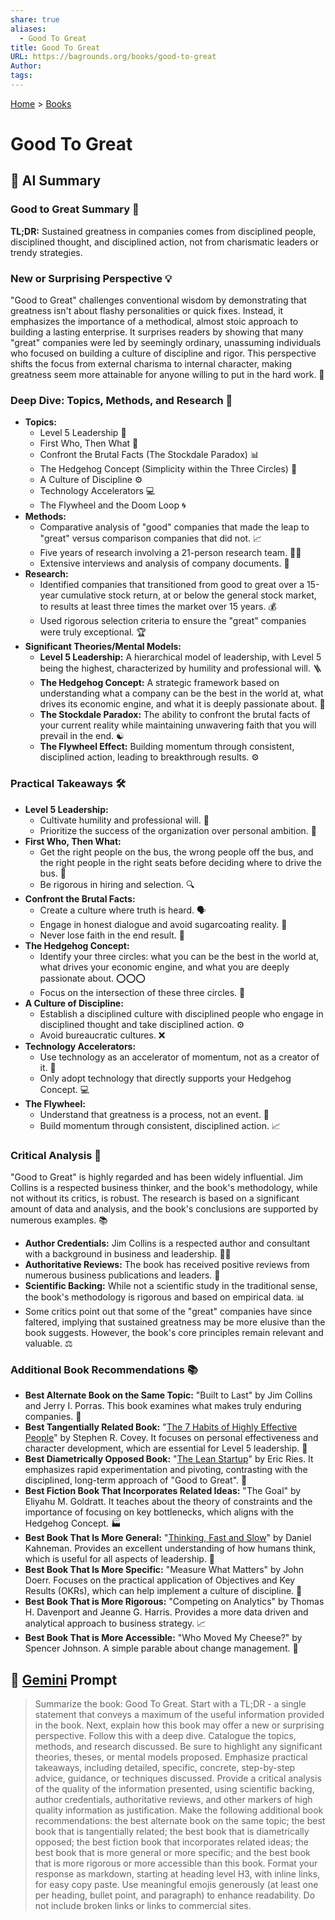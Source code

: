 ```yaml
---
share: true
aliases:
  - Good To Great
title: Good To Great
URL: https://bagrounds.org/books/good-to-great
Author: 
tags: 
---
```

[Home](../index.md) > [Books](./index.md)  
# Good To Great  
## 🤖 AI Summary  
### Good to Great Summary 🚀  
**TL;DR:** Sustained greatness in companies comes from disciplined people, disciplined thought, and disciplined action, not from charismatic leaders or trendy strategies.  
  
### New or Surprising Perspective 💡  
"Good to Great" challenges conventional wisdom by demonstrating that greatness isn't about flashy personalities or quick fixes. Instead, it emphasizes the importance of a methodical, almost stoic approach to building a lasting enterprise. It surprises readers by showing that many "great" companies were led by seemingly ordinary, unassuming individuals who focused on building a culture of discipline and rigor. This perspective shifts the focus from external charisma to internal character, making greatness seem more attainable for anyone willing to put in the hard work. 🤯  
  
### Deep Dive: Topics, Methods, and Research 🔬  
* **Topics:**  
    * Level 5 Leadership 👤  
    * First Who, Then What 👥  
    * Confront the Brutal Facts (The Stockdale Paradox) 📊  
    * The Hedgehog Concept (Simplicity within the Three Circles) 🦔  
    * A Culture of Discipline ⚙️  
    * Technology Accelerators 💻  
    * The Flywheel and the Doom Loop 🌀  
* **Methods:**  
    * Comparative analysis of "good" companies that made the leap to "great" versus comparison companies that did not. 📈  
    * Five years of research involving a 21-person research team. 🧑‍💻  
    * Extensive interviews and analysis of company documents. 📄  
* **Research:**  
    * Identified companies that transitioned from good to great over a 15-year cumulative stock return, at or below the general stock market, to results at least three times the market over 15 years. 💰  
    * Used rigorous selection criteria to ensure the "great" companies were truly exceptional. 🏆  
* **Significant Theories/Mental Models:**  
    * **Level 5 Leadership:** A hierarchical model of leadership, with Level 5 being the highest, characterized by humility and professional will. 🪜  
    * **The Hedgehog Concept:** A strategic framework based on understanding what a company can be the best in the world at, what drives its economic engine, and what it is deeply passionate about. 🎯  
    * **The Stockdale Paradox:** The ability to confront the brutal facts of your current reality while maintaining unwavering faith that you will prevail in the end. ☯️  
    * **The Flywheel Effect:** Building momentum through consistent, disciplined action, leading to breakthrough results. ⚙️  
  
### Practical Takeaways 🛠️  
* **Level 5 Leadership:**  
    * Cultivate humility and professional will. 🧘  
    * Prioritize the success of the organization over personal ambition. 🏢  
* **First Who, Then What:**  
    * Get the right people on the bus, the wrong people off the bus, and the right people in the right seats before deciding where to drive the bus. 🚌  
    * Be rigorous in hiring and selection. 🔍  
* **Confront the Brutal Facts:**  
    * Create a culture where truth is heard. 🗣️  
    * Engage in honest dialogue and avoid sugarcoating reality. 💬  
    * Never lose faith in the end result. 🌟  
* **The Hedgehog Concept:**  
    * Identify your three circles: what you can be the best in the world at, what drives your economic engine, and what you are deeply passionate about. ⭕⭕⭕  
    * Focus on the intersection of these three circles. 🎯  
* **A Culture of Discipline:**  
    * Establish a disciplined culture with disciplined people who engage in disciplined thought and take disciplined action. ⚙️  
    * Avoid bureaucratic cultures. ❌  
* **Technology Accelerators:**  
    * Use technology as an accelerator of momentum, not as a creator of it. 🚀  
    * Only adopt technology that directly supports your Hedgehog Concept. 💻  
* **The Flywheel:**  
    * Understand that greatness is a process, not an event. 🔄  
    * Build momentum through consistent, disciplined action. 📈  
  
### Critical Analysis 🧐  
"Good to Great" is highly regarded and has been widely influential. Jim Collins is a respected business thinker, and the book's methodology, while not without its critics, is robust. The research is based on a significant amount of data and analysis, and the book's conclusions are supported by numerous examples. 📚  
  
* **Author Credentials:** Jim Collins is a respected author and consultant with a background in business and leadership. 🧑‍🏫  
* **Authoritative Reviews:** The book has received positive reviews from numerous business publications and leaders. 📰  
* **Scientific Backing:** While not a scientific study in the traditional sense, the book's methodology is rigorous and based on empirical data. 📊  
* Some critics point out that some of the "great" companies have since faltered, implying that sustained greatness may be more elusive than the book suggests. However, the book's core principles remain relevant and valuable. ⚖️  
  
### Additional Book Recommendations 📚  
* **Best Alternate Book on the Same Topic:** "Built to Last" by Jim Collins and Jerry I. Porras. This book examines what makes truly enduring companies. 🏢  
* **Best Tangentially Related Book:** "[The 7 Habits of Highly Effective People](./the-7-habits-of-highly-effective-people.md)" by Stephen R. Covey. It focuses on personal effectiveness and character development, which are essential for Level 5 leadership. 👤  
* **Best Diametrically Opposed Book:** "[The Lean Startup](./the-lean-startup.md)" by Eric Ries. It emphasizes rapid experimentation and pivoting, contrasting with the disciplined, long-term approach of "Good to Great". 🧪  
* **Best Fiction Book That Incorporates Related Ideas:** "The Goal" by Eliyahu M. Goldratt. It teaches about the theory of constraints and the importance of focusing on key bottlenecks, which aligns with the Hedgehog Concept. 🏭  
* **Best Book That Is More General:** "[Thinking, Fast and Slow](./thinking-fast-and-slow.md)" by Daniel Kahneman. Provides an excellent understanding of how humans think, which is useful for all aspects of leadership. 🧠  
* **Best Book That Is More Specific:** "Measure What Matters" by John Doerr. Focuses on the practical application of Objectives and Key Results (OKRs), which can help implement a culture of discipline. 🎯  
* **Best Book That is More Rigorous:** "Competing on Analytics" by Thomas H. Davenport and Jeanne G. Harris. Provides a more data driven and analytical approach to business strategy. 📈  
* **Best Book That is More Accessible:** "Who Moved My Cheese?" by Spencer Johnson. A simple parable about change management. 🧀  
  
## 💬 [Gemini](https://gemini.google.com) Prompt  
> Summarize the book: Good To Great. Start with a TL;DR - a single statement that conveys a maximum of the useful information provided in the book. Next, explain how this book may offer a new or surprising perspective. Follow this with a deep dive. Catalogue the topics, methods, and research discussed. Be sure to highlight any significant theories, theses, or mental models proposed. Emphasize practical takeaways, including detailed, specific, concrete, step-by-step advice, guidance, or techniques discussed. Provide a critical analysis of the quality of the information presented, using scientific backing, author credentials, authoritative reviews, and other markers of high quality information as justification. Make the following additional book recommendations: the best alternate book on the same topic; the best book that is tangentially related; the best book that is diametrically opposed; the best fiction book that incorporates related ideas; the best book that is more general or more specific; and the best book that is more rigorous or more accessible than this book. Format your response as markdown, starting at heading level H3, with inline links, for easy copy paste. Use meaningful emojis generously (at least one per heading, bullet point, and paragraph) to enhance readability. Do not include broken links or links to commercial sites.